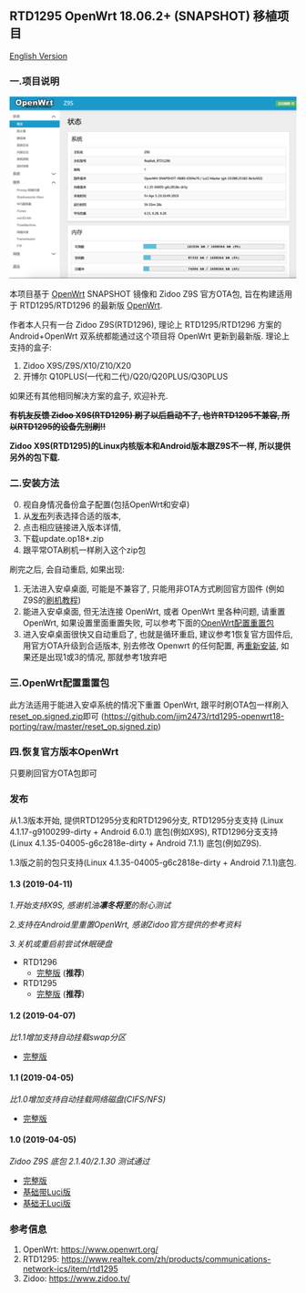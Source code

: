 ## RTD1295 OpenWrt 18.06.2+ (SNAPSHOT) 移植项目
[English Version](/README_EN.MD)

### 一.项目说明
![Screenshot](screenshot.jpg?raw=true)

本项目基于 [OpenWrt](https://www.openwrt.org/) SNAPSHOT 镜像和 Zidoo Z9S 官方OTA包, 旨在构建适用于 RTD1295/RTD1296 的最新版 [OpenWrt](https://www.openwrt.org/).

作者本人只有一台 Zidoo Z9S(RTD1296), 理论上 RTD1295/RTD1296 方案的 Android+OpenWrt 双系统都能通过这个项目将 OpenWrt 更新到最新版.
理论上支持的盒子: 
1. Zidoo X9S/Z9S/X10/Z10/X20 
2. 开博尔 Q10PLUS(一代和二代)/Q20/Q20PLUS/Q30PLUS 

如果还有其他相同解决方案的盒子, 欢迎补充.

**~~有机友反馈 Zidoo X9S(RTD1295) 刷了以后启动不了, 也许RTD1295不兼容, 所以RTD1295的设备先别刷!!~~**

**Zidoo X9S(RTD1295)的Linux内核版本和Android版本跟Z9S不一样, 所以提供另外的包下载.**

### 二.安装方法
0. 视自身情况备份盒子配置(包括OpenWrt和安卓)
1. 从[发布](#发布)列表选择合适的版本, 
2. 点击相应链接进入版本详情, 
3. 下载update.op18*.zip
4. 跟平常OTA刷机一样刷入这个zip包

刷完之后, 会自动重启, 如果出现:
1. 无法进入安卓桌面, 可能是不兼容了, 只能用非OTA方式刷回官方固件 (例如Z9S的[刷机教程](https://www.zidoo.tv/Support/support_guide/guide_target/jYabok9%2Ba0beq7k9e%5Bld%5D3ulg%3D%3D.html))
2. 能进入安卓桌面, 但无法连接 OpenWrt, 或者 OpenWrt 里各种问题, 请重置 OpenWrt, 如果设置里面重置失败, 可以参考下面的[OpenWrt配置重置包](#三openWrt配置重置包)
3. 进入安卓桌面很快又自动重启了, 也就是循环重启, 建议参考1恢复官方固件后, 用官方OTA升级到合适版本, 别去修改 Openwrt 的任何配置, 再[重新安装](#二安装方法), 如果还是出现1或3的情况, 那就参考1放弃吧

### 三.OpenWrt配置重置包
此方法适用于能进入安卓系统的情况下重置 OpenWrt, 跟平时刷OTA包一样刷入[reset_op.signed.zip](https://github.com/jjm2473/rtd1295-openwrt18-porting/raw/master/reset_op.signed.zip)即可  (https://github.com/jjm2473/rtd1295-openwrt18-porting/raw/master/reset_op.signed.zip)

### 四.恢复官方版本OpenWrt
只要刷回官方OTA包即可

### 发布
从1.3版本开始, 提供RTD1295分支和RTD1296分支, RTD1295分支支持 (Linux 4.1.17-g9100299-dirty + Android 6.0.1) 底包(例如X9S), RTD1296分支支持 (Linux 4.1.35-04005-g6c2818e-dirty + Android 7.1.1) 底包(例如Z9S).

1.3版之前的包只支持(Linux 4.1.35-04005-g6c2818e-dirty + Android 7.1.1)底包.

#### 1.3 (2019-04-11)
*1.开始支持X9S, 感谢机油**凛冬将至**的耐心测试*

*2.支持在Android里重置OpenWrt, 感谢Zidoo官方提供的参考资料*

*3.关机或重启前尝试休眠硬盘*

* RTD1296
    * [完整版](https://github.com/jjm2473/rtd1295-openwrt18-porting/releases/tag/1.3_full) (**推荐**)
* RTD1295
    * [完整版](https://github.com/jjm2473/rtd1295-openwrt18-porting/releases/tag/x9s_1.3_full) (**推荐**)

#### 1.2 (2019-04-07)
*比1.1增加支持自动挂载swap分区*
* [完整版](https://github.com/jjm2473/rtd1295-openwrt18-porting/releases/tag/1.2_full)

#### 1.1 (2019-04-05)
*比1.0增加支持自动挂载网络磁盘(CIFS/NFS)*
* [完整版](https://github.com/jjm2473/rtd1295-openwrt18-porting/releases/tag/1.1_full)

#### 1.0 (2019-04-05)
*Zidoo Z9S 底包 2.1.40/2.1.30 测试通过*
* [完整版](https://github.com/jjm2473/rtd1295-openwrt18-porting/releases/tag/1.0_full)
* [基础带Luci版](https://github.com/jjm2473/rtd1295-openwrt18-porting/releases/tag/1.0_luci)
* [基础无Luci版](https://github.com/jjm2473/rtd1295-openwrt18-porting/releases/tag/1.0_no_luci)



### 参考信息
1. OpenWrt: https://www.openwrt.org/
2. RTD1295: https://www.realtek.com/zh/products/communications-network-ics/item/rtd1295
3. Zidoo: https://www.zidoo.tv/
